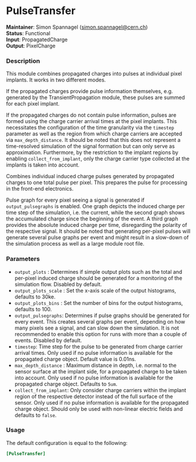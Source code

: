 # PulseTransfer
**Maintainer**: Simon Spannagel (simon.spannagel@cern.ch)  
**Status**: Functional  
**Input**: PropagatedCharge  
**Output**: PixelCharge

### Description
This module combines propagated charges into pulses at individual pixel implants.
It works in two different modes.

If the propagated charges provide pulse information themselves, e.g. generated by the TransientPropagation module, these pulses are summed for each pixel implant.

If the propagated charges do not contain pulse information, pulses are formed using the charge carrier arrival times at the pixel implants.
This necessitates the configuration of the time granularity via the `timestep` parameter as well as the region from which charge carriers are accepted via `max_depth_distance`.
It should be noted that this does not represent a time-resolved simulation of the signal formation but can only serve as approximation.
Furthermore, by the restriction to the implant regions by enabling `collect_from_implant`, only the charge carrier type collected at the implants is taken into account.

Combines individual induced charge pulses generated by propagated charges to one total pulse per pixel. This prepares the pulse for processing in the front-end electronics.

Pulse graph for every pixel seeing a signal is generated if `output_pulsegraphs` is enabled. One graph depicts the induced charge per time step of the simulation, i.e. the current, while the second graph shows the accumulated charge since the beginning of the event.
A third graph provides the absolute induced charge per time, disregarding the polarity of the respective signal.
It should be noted that generating per-pixel pulses will generate several pulse graphs per event and might result in a slow-down of the simulation process as well as a large module root file.

### Parameters
* `output_plots` : Determines if simple output plots such as the total and per-pixel induced charge should be generated for a monitoring of the simulation flow. Disabled by default.
* `output_plots_scale` : Set the x-axis scale of the output histograms, defaults to 30ke.
* `output_plots_bins` : Set the number of bins for the output histograms, defaults to 100.
* `output_pulsegraphs`: Determines if pulse graphs should be generated for every event. This creates several graphs per event, depending on how many pixels see a signal, and can slow down the simulation. It is not recommended to enable this option for runs with more than a couple of events. Disabled by default.
* `timestep`: Time step for the pulse to be generated from charge carrier arrival times. Only used if no pulse information is available for the propagated charge object. Default value is 0.01ns.
* `max_depth_distance` : Maximum distance in depth, i.e. normal to the sensor surface at the implant side, for a propagated charge to be taken into account. Only used if no pulse information is available for the propagated charge object. Defaults to `5um`.
* `collect_from_implant`: Only consider charge carriers within the implant region of the respective detector instead of the full surface of the sensor. Only used if no pulse information is available for the propagated charge object. Should only be used with non-linear electric fields and defaults to `false`.

### Usage
The default configuration is equal to the following:

```toml
[PulseTransfer]
```
